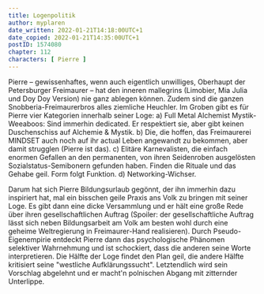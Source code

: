 ```yaml
---
title: Logenpolitik
author: myplaren
date_written: 2022-01-21T14:18:00UTC+1
date_copied: 2022-01-21T14:35:00UTC+1
postID: 1574080
chapter: 112
characters: [ Pierre ]
---
```

Pierre – gewissenhaftes, wenn auch eigentlich unwilliges, Oberhaupt der Petersburger Freimaurer – hat den inneren mallegrins (Limobier, Mia Julia und Doy Doy Version) nie ganz ablegen können. Zudem sind die ganzen Snobberia-Freimaurerbros alles ziemliche Heuchler. Im Groben gibt es für Pierre vier Kategorien innerhalb seiner Loge:
a) Full Metal Alchemist Mystik-Weeaboos: Sind immerhin dedicated. Er respektiert sie, aber gibt keinen Duschenschiss auf Alchemie & Mystik.
b) Die, die hoffen, das Freimaurerei MINDSET auch noch auf ihr actual Leben angewandt zu bekommen, aber damit strugglen (Pierre ist das).
c) Elitäre Karnevalisten, die einfach enormen Gefallen an den permanenten, von ihren Seidenroben ausgelösten Sozialstatus-Semibonern gefunden haben. Finden die Rituale und das Gehabe geil. Form folgt Funktion.
d) Networking-Wichser.

Darum hat sich Pierre Bildungsurlaub gegönnt, der ihn immerhin dazu inspiriert hat, mal ein bisschen geile Praxis ans Volk zu bringen mit seiner Loge. Es gibt dann eine dicke Versammlung und er hält eine große Rede über ihren gesellschaftlichen Auftrag (Spoiler: der gesellschaftliche Auftrag lässt sich neben Bildungsarbeit am Volk am besten wohl durch eine geheime Weltregierung in Freimaurer-Hand realisieren). Durch Pseudo-Eigenempirie entdeckt Pierre dann das psychologische Phänomen selektiver Wahrnehmung und ist schockiert, dass die anderen seine Worte interpretieren. Die Hälfte der Loge findet den Plan geil, die andere Hälfte kritisiert seine "westliche Aufklärungssucht". Letztendlich wird sein Vorschlag abgelehnt und er macht'n polnischen Abgang mit zitternder Unterlippe.